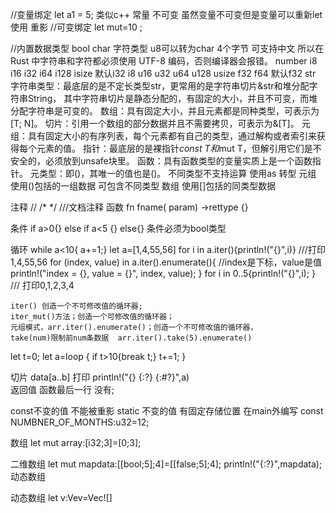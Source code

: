 //变量绑定 let a1 = 5;  类似c++ 常量  不可变   虽然变量不可变但是变量可以重新let使用 重影
//可变绑定 let mut=10 ;


//内置数据类型
bool
char 字符类型 u8可以转为char  4个字节 可支持中文  所以在 Rust 中字符串和字符都必须使用 UTF-8 编码，否则编译器会报错。
number  i8  i16 i32 i64 i128 isize 默认i32
        i8  u16 u32 u64 u128 usize
        f32 f64  默认f32
str  字符串类型：最底层的是不定长类型str，更常用的是字符串切片&str和堆分配字符串String， 其中字符串切片是静态分配的，有固定的大小，并且不可变，而堆分配字符串是可变的。
数组：具有固定大小，并且元素都是同种类型，可表示为[T; N]。
切片：引用一个数组的部分数据并且不需要拷贝，可表示为&[T]。
元组：具有固定大小的有序列表，每个元素都有自己的类型，通过解构或者索引来获得每个元素的值。
指针：最底层的是裸指针*const T和*mut T，但解引用它们是不安全的，必须放到unsafe块里。
函数：具有函数类型的变量实质上是一个函数指针。
元类型：即()，其唯一的值也是()。
不同类型不支持运算  使用as 转型
元组 使用()包括的一组数据 可包含不同类型
数组 使用[]包括的同类型数据

注释 // /*   */   ///文档注释
函数 fn fname( param) ->rettype {}

条件 if a>0{} else if a<5 {} else{} 条件必须为bool类型

循环 while a<10{  a+=1;}
let a=[1,4,55,56] 
for i in a.iter(){println!("{}",i)}  ///打印1,4,55,56
for (index, value) in a.iter().enumerate(){ //index是下标，value是值
        println!("index = {}, value = {}", index, value);
 }
for i in 0..5{println!("{}",i); } /// 打印0,1,2,3,4

    iter() 创造一个不可修改值的循环器;
    iter_mut()方法；创造一个可修改值的循环器；
    元组模式，arr.iter().enumerate()；创造一个不可修改值的循环器，
    take(num)限制前num条数据  arr.iter().take(5).enumerate()

let t=0;
let a=loop {
    if t>10{break t;}
    t+=1;
}
    
切片 data[a..b]
打印 println!("{} {:?} {:#?}",a)  
返回值   函数最后一行 没有;

const不变的值  不能被重影
static   不变的值 有固定存储位置
在main外编写
const NUMBNER_OF_MONTHS:u32=12;

数组
let mut array:[i32;3]=[0;3];

二维数组
    let mut mapdata:[[bool;5];4]=[[false;5];4];
    println!("{:?}",mapdata);
    动态数组

动态数组
    let v:Vev<i32>=Vec![]